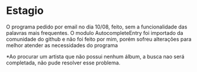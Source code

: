 # Estagio

O programa pedido por email no dia 10/08, feito, sem a funcionalidade das palavras mais frequentes.
O modulo AutocompleteEntry foi importado da comunidade do github e não foi feito por mim, porém sofreu alterações para melhor 
atender as necessidades do programa

*Ao procurar um artista que não possui nenhum álbum, a busca nao será completada, não pude resolver esse problema.
